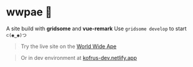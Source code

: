 # wwpae 🦧

A site build with **gridsome** and **vue-remark**
Use `gridsome develop` to start `⊂(◉‿◉)つ`

> Try the live site on the [World Wide Ape](https://wwape.com/)

> Or in dev environment at [kofrus-dev.netlify.app](https://wwape-dev.netlify.app/)